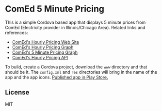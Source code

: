 # ComEd 5 Minute Pricing
This is a simple Cordova based app that displays 5 minute prices from ComEd (Electricity provider in Illinois/Chicago Area). Related links and references:

  - [ComEd's Hourly Pricing Web Site][ComEdHourly]
  - [ComEd's Hourly Pricing Graph][ComEdHourlyGraph]
  - [ComEd's 5 Minute Pricing Graph][ComEd5MinGraph]
  - [ComEd's Hourly Pricing API][ComEdApi]

To build, create a Cordova project, download the `www` directory and that should be it. The `config.xml` and `res` directories will bring in the name of the app and the app icons. [Published app in Play Store.][PlayStoreApp]

License
----
MIT

   [ComEdHourly]: <https://hourlypricing.comed.com/>
   [ComEdHourlyGraph]: <https://hourlypricing.comed.com/live-prices/>
   [ComEd5MinGraph]: <https://hourlypricing.comed.com/live-prices/five-minute-prices/>
   [ComEdApi]: <https://hourlypricing.comed.com/hp-api/>
   [PlayStoreApp]: <https://play.google.com/store/apps/details?id=com.vijay.comed.fivemins>

